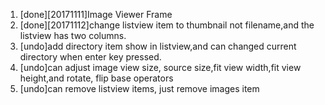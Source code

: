 1. [done][20171111]Image Viewer Frame
2. [done][20171112]change listview item to thumbnail not filename,and the listview has two columns.
3. [undo]add directory item show in listview,and can changed current directory when enter key pressed.
4. [undo]can adjust image view size, source size,fit view width,fit view height,and rotate, flip base operators
5. [undo]can remove listview items, just remove images item
